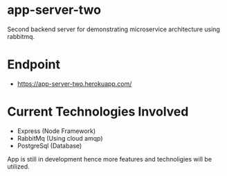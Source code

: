 # app-server-two

Second backend server for demonstrating microservice architecture using rabbitmq.

# Endpoint

- https://app-server-two.herokuapp.com/

# Current Technologies Involved

- Express (Node Framework)
- RabbitMq (Using cloud amqp)
- PostgreSql (Database)

App is still in development hence more features and technoligies will be utilized.
